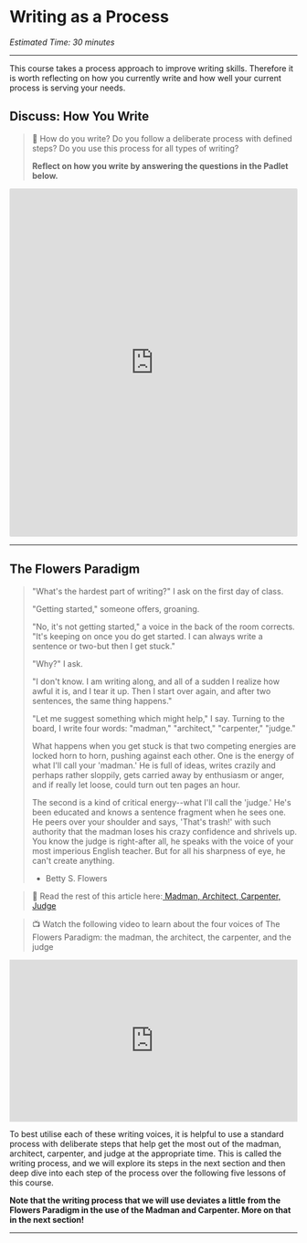 # Writing as a Process

*Estimated Time: 30 minutes*

---

This course takes a process approach to improve writing skills. Therefore it is worth reflecting on how you currently write and how well your current process is serving your needs.

## Discuss: How You Write

> 💬 How do you write? Do you follow a deliberate process with defined steps? Do you use this process for all types of writing?
>
> **Reflect on how you write by answering the questions in the Padlet below.**


<div style="border:1px solid rgba(0,0,0,0.1);border-radius:2px;box-sizing:border-box;overflow:hidden;position:relative;width:100%;background:#F4F4F4"><iframe src="https://padlet.com/curriculumpad/2uwzqow5rugpt6up" frameborder="0" allow="camera;microphone;geolocation" style="width:100%;height:608px;display:block;padding:0;margin:0"></iframe></div>

---

## The Flowers Paradigm

> "What's the hardest part of writing?" I ask on the first day of class.
> 
> 
> "Getting started," someone offers, groaning.
> 
> "No, it's not getting started," a voice in the back of the room corrects. "It's keeping on once you do get started. I can always write a sentence or two-but then I get stuck."
> 
> "Why?" I ask.
> 
> "I don't know. I am writing along, and all of a sudden I realize how awful it is, and I tear it up. Then I start over again, and after two sentences, the same thing happens."
> 
> "Let me suggest something which might help," I say. Turning to the board, I write four words: "madman," "architect," "carpenter," "judge."
> 
> What happens when you get stuck is that two competing energies are locked horn to horn, pushing against each other. One is the energy of what I'll call your 'madman.' He is full of ideas, writes crazily and perhaps rather sloppily, gets carried away by enthusiasm or anger, and if really let loose, could turn out ten pages an hour.
> 
> The second is a kind of critical energy--what I'll call the 'judge.' He's been educated and knows a sentence fragment when he sees one. He peers over your shoulder and says, 'That's trash!' with such authority that the madman loses his crazy confidence and shrivels up. You know the judge is right-after all, he speaks with the voice of your most imperious English teacher. But for all his sharpness of eye, he can't create anything.
> 
> - Betty S. Flowers
> 

> 📖 Read the rest of this article here:[ Madman, Architect, Carpenter, Judge](http://www.ut-ie.com/b/b_flowers.html)

> 📺 Watch the following video to learn about the four voices of The Flowers Paradigm: the madman, the architect, the carpenter, and the judge

<div style="position: relative; padding-bottom: 56.25%; height: 0;"><iframe src="https://www.youtube.com/embed/fnWySbdVxFA" title="YouTube video player" frameborder="0" allow="accelerometer; autoplay; clipboard-write; encrypted-media; gyroscope; picture-in-picture" allowfullscreen style="position: absolute; top: 0; left: 0; width: 100%; height: 100%;"></iframe></div>

To best utilise each of these writing voices, it is helpful to use a standard process with deliberate steps that help get the most out of the madman, architect, carpenter, and judge at the appropriate time. This is called the writing process, and we will explore its steps in the next section and then deep dive into each step of the process over the following five lessons of this course.

**Note that the writing process that we will use deviates a little from the Flowers Paradigm in the use of the Madman and Carpenter. More on that in the next section!**

---
